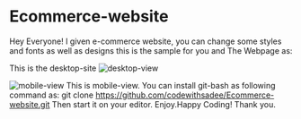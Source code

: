 # Ecommerce-website
Hey Everyone!
I given e-commerce website, you can change some styles and fonts as well as designs this is the sample for you 
and The Webpage as:

This is the desktop-site
![desktop-view](https://github.com/jaiprakashoffcl/Ecommerce-website/assets/126840211/4437df47-d970-4b83-b297-2875b39bd0bd)

![mobile-view](https://github.com/jaiprakashoffcl/Ecommerce-website/assets/126840211/6f646b66-9a83-4653-9b66-64d34e412124)
This is mobile-view.
You can install git-bash as following command as:
git clone https://github.com/codewithsadee/Ecommerce-website.git
Then start it on your editor.
Enjoy.Happy Coding!
Thank you.
